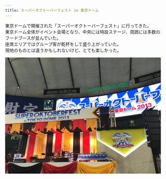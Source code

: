 ```yaml
---
title: スーパーオクトーバーフェスト in 東京ドーム
---
```


東京ドームで開催された「スーパーオクトーバーフェスト」に行ってきた。<br>
東京ドーム全体がイベント会場となり、中央には特設ステージ、周囲には多数のフードブースが並んでいた。<br>
座席エリアではグループ客が乾杯をして盛り上がっていた。<br>
現地のものとは違うかもしれないけど、とても楽しかった。

![スーパーオクトーバーフェスト会場の様子](/images/2013-11-30-super-oktoberfest-in-tokyo-dome.jpg)
